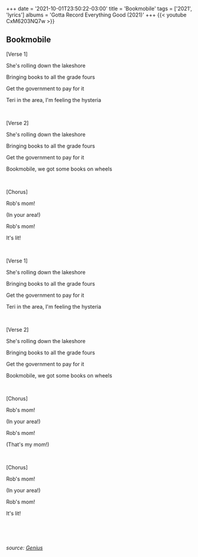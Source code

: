 +++
date = '2021-10-01T23:50:22-03:00'
title = 'Bookmobile'
tags = ['2021', 'lyrics']
albums = 'Gotta Record Everything Good (2021)'
+++
{{< youtube CxM6203NQ7w >}}

## Bookmobile

[Verse 1]

She's rolling down the lakeshore

Bringing books to all the grade fours

Get the government to pay for it

Teri in the area, I'm feeling the hysteria

&nbsp;

[Verse 2]

She's rolling down the lakeshore

Bringing books to all the grade fours

Get the government to pay for it

Bookmobile, we got some books on wheels

&nbsp;

[Chorus]

Rob's mom!

(In your area!)

Rob's mom!

It's lit!

&nbsp;

[Verse 1]

She's rolling down the lakeshore

Bringing books to all the grade fours

Get the government to pay for it

Teri in thе area, I'm feeling the hysteria

&nbsp;

[Verse 2]

Shе's rolling down the lakeshore

Bringing books to all the grade fours

Get the government to pay for it

Bookmobile, we got some books on wheels

&nbsp;

[Chorus]

Rob's mom!

(In your area!)

Rob's mom!

(That's my mom!)

&nbsp;

[Chorus]

Rob's mom!

(In your area!)

Rob's mom!

It's lit!

&nbsp;

&nbsp;

_source: [Genius](https://genius.com/artists/First-of-october)_
